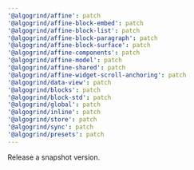 ```yaml
---
'@algogrind/affine': patch
'@algogrind/affine-block-embed': patch
'@algogrind/affine-block-list': patch
'@algogrind/affine-block-paragraph': patch
'@algogrind/affine-block-surface': patch
'@algogrind/affine-components': patch
'@algogrind/affine-model': patch
'@algogrind/affine-shared': patch
'@algogrind/affine-widget-scroll-anchoring': patch
'@algogrind/data-view': patch
'@algogrind/blocks': patch
'@algogrind/block-std': patch
'@algogrind/global': patch
'@algogrind/inline': patch
'@algogrind/store': patch
'@algogrind/sync': patch
'@algogrind/presets': patch
---
```


Release a snapshot version.
